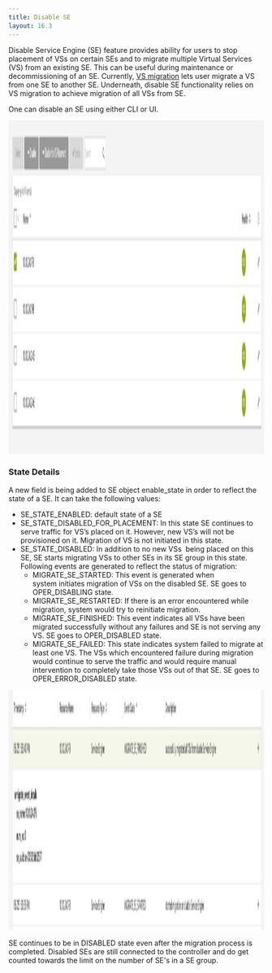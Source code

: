```yaml
---
title: Disable SE
layout: 16.3
---
```

Disable Service Engine (SE) feature provides ability for users to stop placement of VSs on certain SEs and to migrate multiple Virtual Services (VS) from an existing SE. This can be useful during maintenance or decommissioning of an SE. Currently, <a href="/docs/16.3/configuration-guide/applications/vs-scaling/">VS migration</a> lets user migrate a VS from one SE to another SE. Underneath, disable SE functionality relies on VS migration to achieve migration of all VSs from SE. 

One can disable an SE using either CLI or UI.

<a href="img/Screen-Shot-2016-05-25-at-1.31.43-PM.png"><img class="alignnone size-full wp-image-9301" src="img/Screen-Shot-2016-05-25-at-1.31.43-PM.png" alt="Screen Shot 2016-05-25 at 1.31.43 PM" width="3346" height="656"></a>

### State Details

A new field is being added to SE object enable_state in order to reflect the state of a SE. It can take the following values:

* SE_STATE_ENABLED: default state of a SE
* SE_STATE_DISABLED_FOR_PLACEMENT: In this state SE continues to serve traffic for VS’s placed on it. However, new VS’s will not be provisioned on it. Migration of VS is not initiated in this state.
* SE_STATE_DISABLED: In addition to no new VSs  being placed on this SE, SE starts migrating VSs to other SEs in its SE group in this state. Following events are generated to reflect the status of migration:  
    * MIGRATE_SE_STARTED: This event is generated when system initiates migration of VSs on the disabled SE. SE goes to OPER_DISABLING state.
    * MIGRATE_SE_RESTARTED: If there is an error encountered while migration, system would try to reinitiate migration.
    * MIGRATE_SE_FINISHED: This event indicates all VSs have been migrated successfully without any failures and SE is not serving any VS. SE goes to OPER_DISABLED state.
    * MIGRATE_SE_FAILED: This state indicates system failed to migrate at least one VS. The VSs which encountered failure during migration would continue to serve the traffic and would require manual intervention to completely take those VSs out of that SE. SE goes to OPER_ERROR_DISABLED state. 

<a href="img/Screen-Shot-2016-05-25-at-1.42.06-PM.png"><img class="alignnone size-full wp-image-9302" src="img/Screen-Shot-2016-05-25-at-1.42.06-PM.png" alt="Screen Shot 2016-05-25 at 1.42.06 PM" width="3348" height="472"></a>

SE continues to be in DISABLED state even after the migration process is completed. Disabled SEs are still connected to the controller and do get counted towards the limit on the number of SE's in a SE group.

 

 

